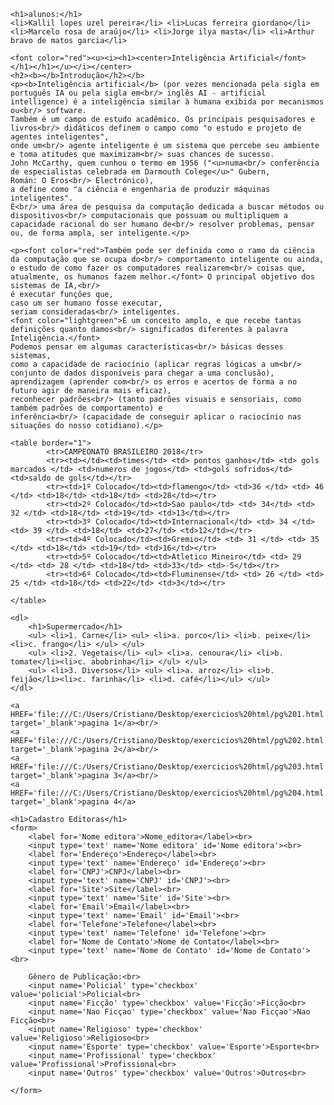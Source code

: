<!DOCTYPE html>

<html>

<head>

   <meta charset="UTF-8"/>
  
</head>

<body>

    <h1>alunos:</h1>
    <li>Kallil lopes uzel pereira</li> <li>Lucas ferreira giordano</li> <li>Marcelo rosa de araújo</li> <li>Jorge ilya masta</li> <li>Arthur bravo de matos garcia</li>
   
    <font color="red"><u><i><h1><center>Inteligência Artificial</font></h1></h1></u></i></center>
    <h2><b></b>Introdução</h2></b>
    <p><b>Inteligência artificial</b> (por vezes mencionada pela sigla em português IA ou pela sigla em<br/> inglês AI - artificial intelligence) é a inteligência similar à humana exibida por mecanismos ou<br/> software. 
    Também é um campo de estudo acadêmico. Os principais pesquisadores e livros<br/> didáticos definem o campo como "o estudo e projeto de agentes inteligentes",
    onde um<br/> agente inteligente é um sistema que percebe seu ambiente e toma atitudes que maximizam<br/> suas chances de sucesso.
    John McCarthy, quem cunhou o termo em 1956 ("<u>numa<br/> conferência de especialistas celebrada em Darmouth Colege</u>" Gubern,
    Román: O Eros<br/> Electrónico), 
    a define como "a ciência e engenharia de produzir máquinas inteligentes".
    É<br/> uma área de pesquisa da computação dedicada a buscar métodos ou dispositivos<br/> computacionais que possuam ou multipliquem a capacidade racional do ser humano de<br/> resolver problemas, pensar ou, de forma ampla, ser inteligente.</p> 

    <p><font color="red">Também pode ser definida como o ramo da ciência da computação que se ocupa do<br/> comportamento inteligente ou ainda, 
    o estudo de como fazer os computadores realizarem<br/> coisas que, atualmente, os humanos fazem melhor.</font> O principal objetivo dos sistemas de IA,<br/>
    é executar funções que, 
    caso um ser humano fosse executar, 
    seriam consideradas<br/> inteligentes.
    <font color="lightgreen">É um conceito amplo, e que recebe tantas definições quanto damos<br/> significados diferentes à palavra Inteligência.</font>
    Podemos pensar em algumas características<br/> básicas desses sistemas,
    como a capacidade de raciocínio (aplicar regras lógicas a um<br/> conjunto de dados disponíveis para chegar a uma conclusão), 
    aprendizagem (aprender com<br/> os erros e acertos de forma a no futuro agir de maneira mais eficaz), 
    reconhecer padrões<br/> (tanto padrões visuais e sensoriais, como também padrões de comportamento) e 
    inferência<br/> (capacidade de conseguir aplicar o raciocínio nas situações do nosso cotidiano).</p>

    <table border="1">
            <tr>CAMPEONATO BRASILEIRO 2018</tr>
            <tr><td></td><td>times</td> <td> pontos ganhos</td> <td> gols marcados </td> <td>numeros de jogos</td> <td>gols sofridos</td> <td>saldo de gols</td></tr> 
            <tr><td>1º Colocado</td><td>flamengo</td> <td>36 </td> <td> 46 </td> <td>18</td> <td>18</td> <td>28</td></tr>
            <tr><td>2º Colocado</td><td>Sao paulo</td> <td> 34</td> <td> 32 </td> <td>18</td> <td>19</td> <td>13</td></tr>
            <tr><td>3º Colocado</td><td>Internacional</td> <td> 34 </td> <td> 39 </td> <td>18</td> <td>27</td> <td>12</td></tr>
            <tr><td>4º Colocado</td><td>Gremio</td> <td> 31 </td> <td> 35 </td> <td>18</td> <td>19</td> <td>16</td></tr>
            <tr><td>5º Colocado</td><td>Atletico Mineiro</td> <td> 29 </td> <td> 28 </td> <td>18</td> <td>33</td> <td>-5</td></tr>
            <tr><td>6º Colocado</td><td>Fluminense</td> <td> 26 </td> <td> 25 </td> <td>18</td> <td>22</td> <td>3</td></tr>

    </table>

    <dl>
        <h1>Supermercado</h1>
        <ul> <li>1. Carne</li> <ul> <li>a. porco</li> <li>b. peixe</li> <li>c. frango</li> </ul> </ul>
        <ul> <li>2. Vegetais</li> <ul> <li>a. cenoura</li> <li>b. tomate</li><li>c. abobrinha</li> </ul> </ul>
        <ul> <li>3. Diversos</li> <ul> <li>a. arroz</li> <li>b. feijão</li><li>c. farinha</li> <li>d. café</li></ul> </ul>
    </dl>

    <a HREF='file:///C:/Users/Cristiano/Desktop/exercicios%20html/pg%201.html' target='_blank'>pagina 1</a><br/>
    <a HREF='file:///C:/Users/Cristiano/Desktop/exercicios%20html/pg%202.html' target='_blank'>pagina 2</a><br/>
    <a HREF='file:///C:/Users/Cristiano/Desktop/exercicios%20html/pg%203.html' target='_blank'>pagina 3</a><br/>
    <a HREF='file:///C:/Users/Cristiano/Desktop/exercicios%20html/pg%204.html' target='_blank'>pagina 4</a>
    
    <h1>Cadastro Editoras</h1>
    <form>
        <label for='Nome editora'>Nome_editora</label><br>
        <input type='text' name='Nome editora' id='Nome editora'><br>
        <label for='Endereço'>Endereço</label><br>
        <input type='text' name='Endereço' id='Endereço'><br>
        <label for='CNPJ'>CNPJ</label><br>
        <input type='text' name='CNPJ' id='CNPJ'><br>
        <label for='Site'>Site</label><br>
        <input type='text' name='Site' id='Site'><br>
        <label for='Email'>Email</label><br>
        <input type='text' name='Email' id='Email'><br>
        <label for='Telefone'>Telefone</label><br>
        <input type='text' name='Telefone' id='Telefone'><br>
        <label for='Nome de Contato'>Nome de Contato</label><br>
        <input type='text' name='Nome de Contato' id='Nome de Contato'><br>

        Gênero de Publicação:<br>
        <input name='Policial' type='checkbox' value='policial'>Policial<br>
        <input name='Ficção' type='checkbox' value='Ficção'>Ficção<br>
        <input name='Nao Ficçao' type='checkbox' value='Nao Ficçao'>Nao Ficção<br>
        <input name='Religioso' type='checkbox' value='Religioso'>Religioso<br>
        <input name='Esporte' type='checkbox' value='Esporte'>Esporte<br>
        <input name='Profissional' type='checkbox' value='Profissional'>Profissional<br>
        <input name='Outros' type='checkbox' value='Outros'>Outros<br>
   
    </form>

    
</body>

</html>
